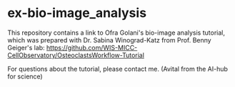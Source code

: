 # ex-bio-image_analysis
This repository contains a link to Ofra Golani's bio-image analysis tutorial, which was prepared with Dr. Sabina Winograd-Katz from Prof. Benny Geiger's lab:
https://github.com/WIS-MICC-CellObservatory/OsteoclastsWorkflow-Tutorial

For questions about the tutorial, please contact me. (Avital from the AI-hub for science)
